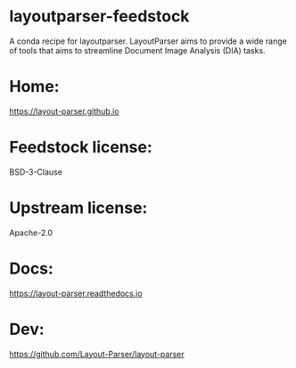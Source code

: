 # layoutparser-feedstock
A conda recipe for layoutparser.
LayoutParser aims to provide a wide range of tools that aims to streamline Document Image Analysis (DIA) tasks.

# Home:
https://layout-parser.github.io

# Feedstock license:
BSD-3-Clause

# Upstream license:
Apache-2.0

# Docs:
https://layout-parser.readthedocs.io

# Dev:
https://github.com/Layout-Parser/layout-parser